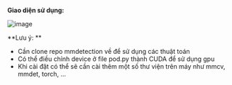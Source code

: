 **Giao diện sử dụng:**

![image](https://user-images.githubusercontent.com/87514168/223015323-82306d40-d693-474b-8499-7995abd3e0ee.png)

**Lưu ý: **
  - Cần clone repo mmdetection về để sử dụng các thuật toán
  - Có thể điều chỉnh device ở file pod.py thành CUDA để sử dụng gpu
  - Khi cài đặt có thể sẽ cần cài thêm một số thư viện trên máy như mmcv, mmdet, torch, ...
